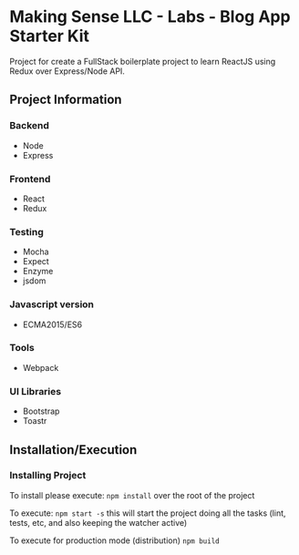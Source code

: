 # Making Sense LLC - Labs - Blog App Starter Kit
Project for create a FullStack boilerplate project to learn ReactJS using Redux over Express/Node API.

## Project Information

### Backend
- Node
- Express

### Frontend
- React
- Redux 

### Testing
- Mocha
- Expect 
- Enzyme
- jsdom

### Javascript version
- ECMA2015/ES6

### Tools
- Webpack

### UI Libraries
- Bootstrap
- Toastr

## Installation/Execution

### Installing Project
To install please execute: 
`npm install` over the root of the project

To execute:
`npm start -s` this will start the project doing all the tasks (lint, tests, etc, and also keeping the watcher active)

To execute for production mode (distribution)
`npm build`
